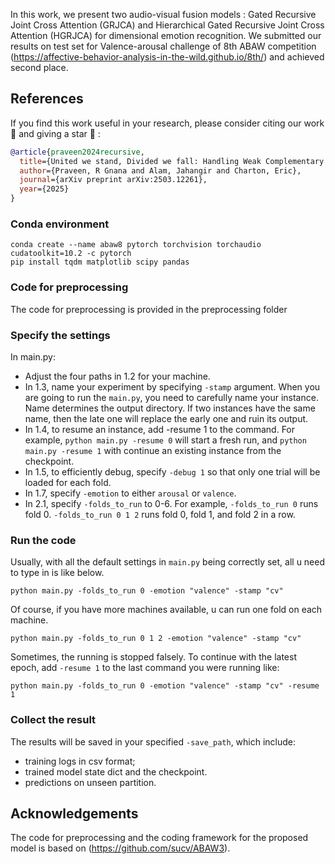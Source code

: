 In this work, we present two audio-visual fusion models : Gated Recursive Joint Cross Attention (GRJCA) and Hierarchical Gated Recursive Joint Cross Attention (HGRJCA) for dimensional emotion recognition. We submitted our results on test set for Valence-arousal challenge of 8th ABAW competition (https://affective-behavior-analysis-in-the-wild.github.io/8th/) and achieved second place. 

## References
If you find this work useful in your research, please consider citing our work :pencil: and giving a star :star2: :
```bibtex
@article{praveen2024recursive,
  title={United we stand, Divided we fall: Handling Weak Complementary Relationships for Audio-Visual Emotion Recognition in Valence-Arousal Space},
  author={Praveen, R Gnana and Alam, Jahangir and Charton, Eric},
  journal={arXiv preprint arXiv:2503.12261},
  year={2025}
}
```

### Conda environment

```
conda create --name abaw8 pytorch torchvision torchaudio cudatoolkit=10.2 -c pytorch
pip install tqdm matplotlib scipy pandas
```

### Code for preprocessing

The code for preprocessing is provided in the preprocessing folder

### Specify the settings

In main.py:

- Adjust the four paths in 1.2 for your machine.
- In 1.3, name your experiment by specifying `-stamp` argument. When you are going to run the `main.py`, you need to carefully name your instance. Name determines the output directory. If two instances have the same name, then the late one will replace the early one and ruin its output.
- In 1.4, to resume an instance, add -resume 1 to the command. For example, `python main.py -resume 0` will start a fresh run, and `python main.py -resume 1` with continue an existing instance from the checkpoint.
- In 1.5, to efficiently debug, specify `-debug 1` so that only one trial will be loaded for each fold.
- In 1.7, specify `-emotion` to either `arousal` or `valence`.
- In 2.1, specify `-folds_to_run` to 0-6. For example, `-folds_to_run 0` runs fold 0. `-folds_to_run 0 1 2` runs fold 0, fold 1, and fold 2 in a row.

### Run the code

Usually, with all the default settings in `main.py` being correctly set, all u need to type in is like below.

```
python main.py -folds_to_run 0 -emotion "valence" -stamp "cv"
```


Of course, if you have more machines available, u can run one fold on each machine.

```
python main.py -folds_to_run 0 1 2 -emotion "valence" -stamp "cv"
```

Sometimes, the running is stopped falsely. To continue with the latest epoch, add `-resume 1` to the last command you were running like:

```
python main.py -folds_to_run 0 -emotion "valence" -stamp "cv" -resume 1
```

### Collect the result

The results will be saved in your specified `-save_path`, which include:

- training logs in csv format;
- trained model state dict and the checkpoint.
- predictions on unseen partition.




## Acknowledgements

The code for preprocessing and the coding framework for the proposed model is based on (https://github.com/sucv/ABAW3).
